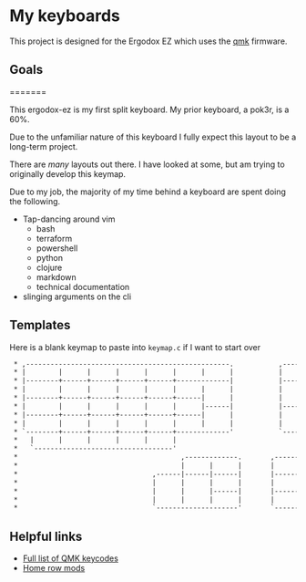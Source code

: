 # My keyboards

This project is designed for the Ergodox EZ which uses the [qmk](https://github.com/qmk/qmk_firmware) firmware.

## Goals

=======

This ergodox-ez is my first split keyboard.
My prior keyboard, a pok3r, is a 60%.

Due to the unfamiliar nature of this keyboard I fully expect this layout to be a long-term project.

There are _many_ layouts out there.
I have looked at some, but am trying to originally develop this keymap.

Due to my job, the majority of my time behind a keyboard are spent doing the following.

- Tap-dancing around vim
  - bash
  - terraform
  - powershell
  - python
  - clojure
  - markdown
  - technical documentation
- slinging arguments on the cli

## Templates

Here is a blank keymap to paste into `keymap.c` if I want to start over

```txt
 * ,--------------------------------------------------.           ,--------------------------------------------------.
 * |        |      |      |      |      |      |      |           |      |      |      |      |      |      |        |
 * |--------+------+------+------+------+-------------|           |------+------+------+------+------+------+--------|
 * |        |      |      |      |      |      |      |           |      |      |      |      |      |      |        |
 * |--------+------+------+------+------+------|      |           |      |------+------+------+------+------+--------|
 * |        |      |      |      |      |      |------|           |------|      |      |      |      |      |        |
 * |--------+------+------+------+------+------|      |           |      |------+------+------+------+------+--------|
 * |        |      |      |      |      |      |      |           |      |      |      |      |      |      |        |
 * `--------+------+------+------+------+-------------'           `-------------+------+------+------+------+--------'
 *   |      |      |      |      |      |                                       |      |      |      |      |      |
 *   `----------------------------------'                                       `----------------------------------'
 *                                        ,-------------.       ,---------------.
 *                                        |      |      |       |      |        |
 *                                 ,------|------|------|       |------+--------+------.
 *                                 |      |      |      |       |      |        |      |
 *                                 |      |      |------|       |------|        |      |
 *                                 |      |      |      |       |      |        |      |
 *                                 `--------------------'       `----------------------'
```

## Helpful links

- [Full list of QMK keycodes](https://beta.docs.qmk.fm/using-qmk/simple-keycodes/keycodes)
- [Home row mods](https://precondition.github.io/home-row-mods)
